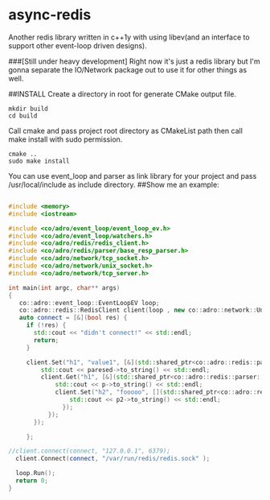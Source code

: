 # async-redis
Another redis library written in c++1y with using libev(and an interface to support other event-loop driven designs).

###[Still under heavy development]
Right now it's just a redis library but I'm gonna separate the IO/Network package out to use it for other things as well.

##INSTALL
Create a directory in root for generate CMake output file.
```
mkdir build 
cd build
```
Call cmake and pass project root directory as CMakeList path then call make install with sudo permission.
```
cmake ..
sudo make install
```
You can use event_loop and parser as link library for your project and pass /usr/local/include as include directory.
##Show me an example:

```C++

#include <memory>
#include <iostream>

#include <co/adro/event_loop/event_loop_ev.h>
#include <co/adro/event_loop/watchers.h>
#include <co/adro/redis/redis_client.h>
#include <co/adro/redis/parser/base_resp_parser.h>
#include <co/adro/network/tcp_socket.h>
#include <co/adro/network/unix_socket.h>
#include <co/adro/network/tcp_server.h>

int main(int argc, char** args)
{
   co::adro::event_loop::EventLoopEV loop;
   co::adro::redis::RedisClient client(loop , new co::adro::network::UnixSocket(loop) , 1 );
   auto connect = [&](bool res) {
     if (!res) {
       std::cout << "didn't connect!" << std::endl;
       return;
     }

     client.Set("h1", "value1", [&](std::shared_ptr<co::adro::redis::parser::base_resp_parser> paresed) {
         std::cout << paresed->to_string() << std::endl;
         client.Get("h1", [&](std::shared_ptr<co::adro::redis::parser::base_resp_parser> p) {
             std::cout << p->to_string() << std::endl;
             client.Set("h2", "fooooo", [](std::shared_ptr<co::adro::redis::parser::base_resp_parser> p2) {
                 std::cout << p2->to_string() << std::endl;
               });
           });
       });

     };

//client.connect(connect, "127.0.0.1", 6379);
  client.Connect(connect, "/var/run/redis/redis.sock" );

  loop.Run();
  return 0;
}

```
